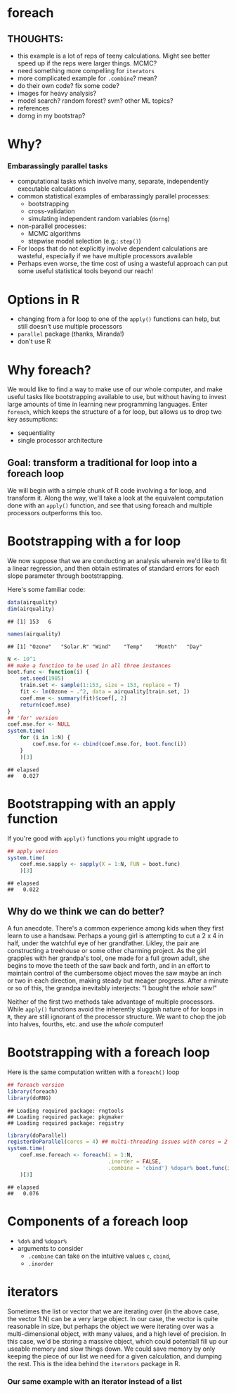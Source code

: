 # foreach
<!--
% CSP course: moving from for to foreach
% Henry Scharf
% 10/13/2014
-->

## THOUGHTS: 
- this example is a lot of reps of teeny calculations. Might see better speed up if the reps were larger things. MCMC?
- need something more compelling for `iterators`
- more complicated example for `.combine`? mean?
- do their own code? fix some code?
- images for heavy analysis?
- model search? random forest? svm? other ML topics?
- references
- dorng in my bootstrap?




# Why?
### Embarassingly parallel tasks
- computational tasks which involve many, separate, independently executable calculations
- common statistical examples of embarassingly parallel processes: 
    - bootstrapping
    - cross-validation 
    - simulating independent random variables (`dorng`)
- non-parallel processes: 
    - MCMC algorithms 
    - stepwise model selection (e.g.: `step()`)
- For loops that do not explicitly involve dependent calculations are wasteful, especially if we have multiple processors available
- Perhaps even worse, the time cost of using a wasteful approach can put some useful statistical tools beyond our reach!

# Options in R
- changing from a for loop to one of the `apply()` functions can help, but still doesn't use multiple processors
- `parallel` package (thanks, Miranda!)
- don't use R


# Why foreach?
We would like to find a way to make use of our whole computer, and make useful tasks like bootstrapping available to use, but without having to invest large amounts of time in learning new programming languages. Enter `foreach`, which keeps the structure of a for loop, but allows us to drop two key assumptions: 

- sequentiality
- single processor architecture

## Goal: transform a traditional for loop into a foreach loop
We will begin with a simple chunk of R code involving a for loop, and transform it. Along the way, we'll take a look at the equivalent computation done with an `apply()` function, and see that using foreach and multiple processors outperforms this too.


# Bootstrapping with a for loop
We now suppose that we are conducting an analysis wherein we'd like to fit a linear regression, and then obtain estimates of standard errors for each slope parameter through bootstrapping. 

Here's some familiar code:

```r
data(airquality)
dim(airquality)
```

```
## [1] 153   6
```

```r
names(airquality)
```

```
## [1] "Ozone"   "Solar.R" "Wind"    "Temp"    "Month"   "Day"
```

```r
N <- 10^1
## make a function to be used in all three instances
boot.func <- function(i) {
    set.seed(1985)
    train.set <- sample(1:153, size = 153, replace = T)
    fit <- lm(Ozone ~ .^2, data = airquality[train.set, ])
    coef.mse <- summary(fit)$coef[, 2]
    return(coef.mse)
}
## 'for' version
coef.mse.for <- NULL
system.time(
    for (i in 1:N) {
        coef.mse.for <- cbind(coef.mse.for, boot.func(i))
    }
    )[3]
```

```
## elapsed 
##   0.027
```


# Bootstrapping with an apply function
If you're good with `apply()` functions you might upgrade to

```r
## apply version
system.time(
    coef.mse.sapply <- sapply(X = 1:N, FUN = boot.func)
    )[3]
```

```
## elapsed 
##   0.022
```

## Why do we think we can do better?
A fun anecdote. There's a common experience among kids when they first learn to use a handsaw. Perhaps a young girl is attempting to cut a 2 x 4 in half, under the watchful eye of her grandfather. Likley, the pair are constructing a treehouse or some other charming project. As the girl grapples with her grandpa's tool, one made for a full grown adult, she begins to move the teeth of the saw back and forth, and in an effort to maintain control of the cumbersome object moves the saw maybe an inch or two in each direction, making steady but meager progress. After a minute or so of this, the grandpa inevitably interjects: "I bought the _whole_ saw!"

Neither of the first two methods take advantage of multiple processors. While `apply()` functions avoid the inherently sluggish nature of for loops in `R`, they are still ignorant of the processor structure. We want to chop the job into halves, fourths, etc. and use the _whole_ computer!


#  Bootstrapping with a foreach loop
Here is the same computation written with a `foreach()` loop

```r
## foreach version
library(foreach)
library(doRNG)
```

```
## Loading required package: rngtools
## Loading required package: pkgmaker
## Loading required package: registry
```

```r
library(doParallel)
registerDoParallel(cores = 4) ## multi-threading issues with cores = 2
system.time(
    coef.mse.foreach <- foreach(i = 1:N,
                                .inorder = FALSE,
                                .combine = 'cbind') %dopar% boot.func(i)
    )[3]
```

```
## elapsed 
##   0.076
```


# Components of a foreach loop
* `%do%` and `%dopar%`
* arguments to consider
    - `.combine` can take on the intuitive values `c`, `cbind`, 
    - `.inorder`
    

# iterators
Sometimes the list or vector that we are iterating over (in the above case, the vector 1:N) can be a very large object. In our case, the vector is quite reasonable in size, but perhaps the object we were iterating over was a multi-dimensional object, with many values, and a high level of precision. In this case, we'd be storing a massive object, which could potentiall fill up our useable memory and slow things down. We could save memory by only keeping the piece of our list we need for a given calculation, and dumping the rest. This is the idea behind the `iterators` package in R.


### Our same example with an iterator instead of a list
